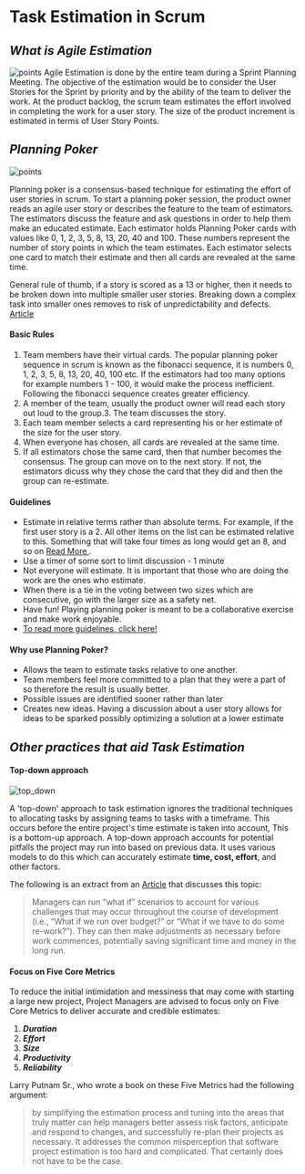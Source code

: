 # Task Estimation in Scrum
## _What is Agile Estimation_
![points](https://stylersonline.com/wp-content/uploads/2019/03/blog5.png)
Agile Estimation is done by the entire team during a Sprint Planning Meeting. The objective of the estimation 
would be to consider the User Stories for the Sprint by priority and by the ability of the team to deliver the 
work. At the product backlog, the scrum team estimates the effort involved in completing the work for a user 
story. The size of the product increment is estimated in terms of User Story Points.

## _Planning Poker_

![points](https://www.mountaingoatsoftware.com/uploads/blog/poker-discussion.png)

Planning poker is a consensus-based technique for estimating the effort of user stories in scrum. To start a
planning poker session, the product owner reads an agile user story or describes the feature to the team of 
estimators. The estimators discuss the feature and ask questions in order to help them make an educated estimate.
Each estimator holds Planning Poker cards with values like 0, 1, 2, 3, 5, 8, 13, 20, 40 and 100. These numbers
represent the number of story points in which the team estimates. Each estimator selects one card to match their
estimate and then all cards are revealed at the same time.

General rule of thumb, if a story is scored as a 13 or higher, then it needs to be broken down into multiple 
smaller user stories. Breaking down a complex task into smaller ones removes to risk of unpredictability and 
defects. [Article ](https://www.mountaingoatsoftware.com/agile/planning-poker)

#### Basic Rules
1. Team members have their virtual cards. The popular planning poker sequence in scrum is known as the 
fibonacci sequence, it is numbers 0, 1, 2, 3, 5, 8, 13, 20, 40, 100 etc. If the estimators had too many options
 for example numbers 1 - 100, it would make the process inefficient. Following the fibonacci sequence creates
  greater efficiency.
2. A member of the team, usually the product owner will read each story out loud to the group.3. The team 
discusses the story.
4. Each team member selects a card representing his or her estimate of the size for the user story.
5. When everyone has chosen, all cards are revealed at the same time.
6. If all estimators chose the same card, then that number becomes the consensus. The group can move on to the
 next story. If not, the estimators dicuss why they chose the card that they did and then the group can re-estimate.

#### Guidelines
- Estimate in relative terms rather than absolute terms. For example, if the first user story is a 2. All other 
items on the list can be estimated relative to this. Something that will take four times as long would get an 8, 
and so on [Read More ](https://www.mountaingoatsoftware.com/blog/how-can-we-get-the-best-estimates-of-story-size) .
- Use a timer of some sort to limit discussion - 1 minute
- Not everyone will estimate. It is important that those who are doing the work are the ones who estimate.
- When there is a tie in the voting between two sizes which are consecutive, go with the larger size as a 
safety net.
- Have fun!  Playing planning poker is meant to be a collaborative exercise and make work enjoyable.
- [To read more guidelines, click here! ](https://dzone.com/articles/introduction-planning-poker)

#### Why use Planning Poker?
- Allows the team to estimate tasks relative to one another.
- Team members feel more committed to a plan that they were a part of so therefore the result is usually better.
- Possible issues are identified sooner rather than later
- Creates new ideas. Having a discussion about a user story allows for ideas to be sparked possibly optimizing a
 solution at a lower estimate


## _Other practices that aid Task Estimation_

#### Top-down approach

![top_down](https://cdn.corporatefinanceinstitute.com/assets/Screen-Shot-2018-05-11-at-3.39.54-PM.png)

A 'top-down' approach to task estimation ignores the traditional techniques to allocating tasks by assigning teams to tasks with a timeframe. This occurs before the entire project's time estimate is taken into account,  This is a bottom-up approach. A top-down approach accounts for potential pitfalls the project may run into based on previous data. It uses various models to do this which can accurately estimate **time, cost, effort**, and other factors.

The following is an extract from an [Article](https://www.infoq.com/articles/software-estimation-important/) that discusses this topic:

> Managers can run “what if” scenarios to account for various challenges that may occur throughout the course of development (i.e., “What if we run over budget?” or “What if we have to do some re-work?”).
> They can then make adjustments as necessary before work commences, potentially saving significant time and money in the long run.


#### Focus on Five Core Metrics

To reduce the initial intimidation and messiness that may come with starting a large new project, Project Managers are advised to focus only on Five Core Metrics to deliver accurate and credible estimates:

1. _**Duration**_
2. _**Effort**_
3. _**Size**_
4. _**Productivity**_
5. _**Reliability**_

Larry Putnam Sr., who wrote a book on these Five Metrics had the following argument:

> by simplifying the estimation process and tuning into the areas that truly matter can help managers better assess risk factors, anticipate and respond to changes, and successfully re-plan their projects as necessary. 
> It addresses the common misperception that software project estimation is too hard and complicated. That certainly does not have to be the case.
